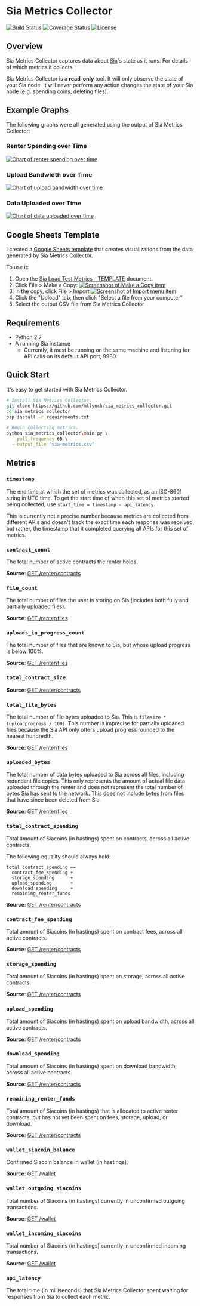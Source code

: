 # Sia Metrics Collector

[![Build Status](https://travis-ci.org/mtlynch/sia_metrics_collector.svg?branch=master)](https://travis-ci.org/mtlynch/sia_metrics_collector)
[![Coverage Status](https://coveralls.io/repos/github/mtlynch/sia_metrics_collector/badge.svg?branch=master)](https://coveralls.io/github/mtlynch/sia_metrics_collector?branch=master)
[![License](http://img.shields.io/:license-mit-blue.svg?style=flat-square)](LICENSE)

## Overview

Sia Metrics Collector captures data about [Sia](https://sia.tech)'s state as it runs. For details of which metrics it collects

Sia Metrics Collector is a **read-only** tool. It will only observe the state of your Sia node. It will never perform any action changes the state of your Sia node (e.g. spending coins, deleting files).

## Example Graphs

The following graphs were all generated using the output of Sia Metrics Collector:

### Renter Spending over Time

[![Chart of renter spending over time](https://raw.githubusercontent.com/mtlynch/sia_metrics_collector/master/doc/graphs/renter-spending-dev.png)](https://raw.githubusercontent.com/mtlynch/sia_metrics_collector/master/doc/graphs/renter-spending-dev.png)

### Upload Bandwidth over Time

[![Chart of upload bandwidth over time](https://raw.githubusercontent.com/mtlynch/sia_metrics_collector/master/doc/graphs/upload-bandwidth-dev.png)](https://raw.githubusercontent.com/mtlynch/sia_metrics_collector/master/doc/graphs/upload-bandwidth-dev.png)

### Data Uploaded over Time

[![Chart of data uploaded over time](https://raw.githubusercontent.com/mtlynch/sia_metrics_collector/master/doc/graphs/data-uploaded-dev.png)](https://raw.githubusercontent.com/mtlynch/sia_metrics_collector/master/doc/graphs/data-uploaded-dev.png)


## Google Sheets Template

I created a [Google Sheets template](https://docs.google.com/spreadsheets/d/1ep-m_2K5hY9nF_D4TgKyGpp9arB6F3xPA7PJwQnskeg/edit?usp=sharing) that creates visualizations from the data generated by Sia Metrics Collector.

To use it:

1. Open the [Sia Load Test Metrics - TEMPLATE](https://docs.google.com/spreadsheets/d/1ep-m_2K5hY9nF_D4TgKyGpp9arB6F3xPA7PJwQnskeg/edit?usp=sharing) document.
1. Click File > Make a Copy: [![Screenshot of Make a Copy item](https://raw.githubusercontent.com/mtlynch/sia_metrics_collector/master/doc/screenshots/sheets-import0.png)](https://raw.githubusercontent.com/mtlynch/sia_metrics_collector/master/doc/screenshots/sheets-import0.png)
1. In the copy, click File > Import [![Screenshot of Import menu item](https://raw.githubusercontent.com/mtlynch/sia_metrics_collector/master/doc/screenshots/sheets-import1.png)](https://raw.githubusercontent.com/mtlynch/sia_metrics_collector/master/doc/screenshots/sheets-import1.png)
1. Click the "Upload" tab, then click "Select a file from your computer"
1. Select the output CSV file from Sia Metrics Collector

## Requirements

* Python 2.7
* A running Sia instance
  * Currently, it must be running on the same machine and listening for API calls on its default API port, 9980.

## Quick Start

It's easy to get started with Sia Metrics Collector.

```bash
# Install Sia Metrics Collector.
git clone https://github.com/mtlynch/sia_metrics_collector.git
cd sia_metrics_collector
pip install -r requirements.txt

# Begin collecting metrics.
python sia_metrics_collector\main.py \
  --poll_frequency 60 \
  --output_file "sia-metrics.csv"
```

## Metrics

### `timestamp`

The end time at which the set of metrics was collected, as an ISO-8601 string in UTC time. To get the start time of when this set of metrics started being collected, use `start_time = timestamp - api_latency`.

This is currently not a precise number because metrics are collected from different APIs and doesn't track the exact time each response was received, but rather, the timestamp that it completed querying all APIs for this set of metrics.

### `contract_count`

The total number of active contracts the renter holds.

**Source**: [GET /renter/contracts](https://github.com/NebulousLabs/Sia/blob/master/doc/api/Renter.md#rentercontracts-get)

### `file_count`

The total number of files the user is storing on Sia (includes both fully and partially uploaded files).

**Source**: [GET /renter/files](https://github.com/NebulousLabs/Sia/blob/master/doc/api/Renter.md#renterfiles-get)

### `uploads_in_progress_count`

The total number of files that are known to Sia, but whose upload progress is below 100%.

**Source**: [GET /renter/files](https://github.com/NebulousLabs/Sia/blob/master/doc/api/Renter.md#renterfiles-get)

### `total_contract_size`

**Source**: [GET /renter/contracts](https://github.com/NebulousLabs/Sia/blob/master/doc/api/Renter.md#rentercontracts-get)

### `total_file_bytes`

The total number of file bytes uploaded to Sia. This is `filesize * (uploadprogress / 100)`. This number is imprecise for partially uploaded files because the Sia API only offers upload progress rounded to the nearest hundredth.

**Source**: [GET /renter/files](https://github.com/NebulousLabs/Sia/blob/master/doc/api/Renter.md#renterfiles-get)

### `uploaded_bytes`

The total number of data bytes uploaded to Sia across all files, including redundant file copies. This only represents the amount of actual file data uploaded through the renter and does not represent the total number of bytes Sia has sent to the network. This does not include bytes from files that have since been deleted from Sia.

**Source**: [GET /renter/files](https://github.com/NebulousLabs/Sia/blob/master/doc/api/Renter.md#renterfiles-get)

### `total_contract_spending`

Total amount of Siacoins (in hastings) spent on contracts, across all active contracts.

The following equality should always hold:

```
total_contract_spending ==
  contract_fee_spending +
  storage_spending      +
  upload_spending       +
  download_spending     +
  remaining_renter_funds
```

**Source**: [GET /renter/contracts](https://github.com/NebulousLabs/Sia/blob/master/doc/api/Renter.md#rentercontracts-get)

### `contract_fee_spending`

Total amount of Siacoins (in hastings) spent on contract fees, across all active contracts.

**Source**: [GET /renter/contracts](https://github.com/NebulousLabs/Sia/blob/master/doc/api/Renter.md#rentercontracts-get)

### `storage_spending`

Total amount of Siacoins (in hastings) spent on storage, across all active contracts.

**Source**: [GET /renter/contracts](https://github.com/NebulousLabs/Sia/blob/master/doc/api/Renter.md#rentercontracts-get)

### `upload_spending`

Total amount of Siacoins (in hastings) spent on upload bandwidth, across all active contracts.

**Source**: [GET /renter/contracts](https://github.com/NebulousLabs/Sia/blob/master/doc/api/Renter.md#rentercontracts-get)

### `download_spending`

Total amount of Siacoins (in hastings) spent on download bandwidth, across all active contracts.

**Source**: [GET /renter/contracts](https://github.com/NebulousLabs/Sia/blob/master/doc/api/Renter.md#rentercontracts-get)

### `remaining_renter_funds`

Total amount of Siacoins (in hastings) that is allocated to active renter contracts, but has not yet been spent on fees, storage, upload, or download.

**Source**: [GET /renter/contracts](https://github.com/NebulousLabs/Sia/blob/master/doc/api/Renter.md#rentercontracts-get)

### `wallet_siacoin_balance`

Confirmed Siacoin balance in wallet (in hastings).

**Source**: [GET /wallet](https://github.com/NebulousLabs/Sia/blob/master/doc/api/Wallet.md#wallet-get)

### `wallet_outgoing_siacoins`

Total number of Siacoins (in hastings) currently in unconfirmed outgoing transactions.

**Source**: [GET /wallet](https://github.com/NebulousLabs/Sia/blob/master/doc/api/Wallet.md#wallet-get)

### `wallet_incoming_siacoins`

Total number of Siacoins (in hastings) currently in unconfirmed incoming transactions.

**Source**: [GET /wallet](https://github.com/NebulousLabs/Sia/blob/master/doc/api/Wallet.md#wallet-get)

### `api_latency`

The total time (in milliseconds) that Sia Metrics Collector spent waiting for responses from Sia to collect each metric.

